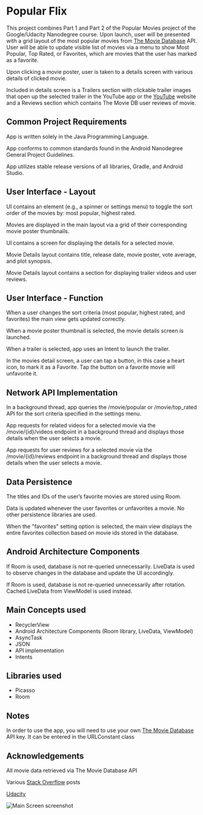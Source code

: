 # Popular Flix
This project combines Part 1 and Part 2 of the Popular Movies project of the Google/Udacity Nanodegree course. Upon launch, user will be presented with a grid layout of the most popular movies from <a href="https://www.themoviedb.org">The Movie Database</a> API. User will be able to update visible list of movies via a menu to show Most Popular, Top Rated, or Favorites, which are movies that the user has marked as a favorite. 
<p>Upon clicking a movie poster, user is taken to a details screen with various details of clicked movie.</p>
<p>Included in details screen is a Trailers section with clickable trailer images that open up the selected trailer in the YouTube app or the <a href="https://www.youtube.com">YouTube</a> website and a Reviews section which contains The Movie DB user reviews of movie.</p>
<h2>Common Project Requirements</h2>
<p>App is written solely in the Java Programming Language.</p>
<p>App conforms to common standards found in the Android Nanodegree General Project Guidelines.</p>
<p>App utilizes stable release versions of all libraries, Gradle, and Android Studio.</p>
<h2>User Interface - Layout</h2>
<p>UI contains an element (e.g., a spinner or settings menu) to toggle the sort order of the movies by: most popular, highest rated.</p>
<p>Movies are displayed in the main layout via a grid of their corresponding movie poster thumbnails.</p>
<p>UI contains a screen for displaying the details for a selected movie.</p>
<p>Movie Details layout contains title, release date, movie poster, vote average, and plot synopsis.</p>
<p>Movie Details layout contains a section for displaying trailer videos and user reviews.</p>
<h2>User Interface - Function</h2>
<p>When a user changes the sort criteria (most popular, highest rated, and favorites) the main view gets updated correctly.</p>
<p>When a movie poster thumbnail is selected, the movie details screen is launched.</p>
<p>When a trailer is selected, app uses an Intent to launch the trailer.</p>
<p>In the movies detail screen, a user can tap a button, in this case a heart icon, to mark it as a Favorite. Tap the button on a favorite movie will unfavorite it.</p>
<h2>Network API Implementation</h2>
<p>In a background thread, app queries the /movie/popular or /movie/top_rated API for the sort criteria specified in the settings menu.</p>
<p>App requests for related videos for a selected movie via the /movie/{id}/videos endpoint in a background thread and displays those details when the user selects a movie.</p>
<p>App requests for user reviews for a selected movie via the /movie/{id}/reviews endpoint in a background thread and displays those details when the user selects a movie.</p>
<h2>Data Persistence</h2>
<p>The titles and IDs of the user’s favorite movies are stored using Room.</p>
<p>Data is updated whenever the user favorites or unfavorites a movie. No other persistence libraries are used.</p>
<p>When the "favorites" setting option is selected, the main view displays the entire favorites collection based on movie ids stored in the database.</p>
<h2>Android Architecture Components</h2>
<p>If Room is used, database is not re-queried unnecessarily. LiveData is used to observe changes in the database and update the UI accordingly.</p>
<p>If Room is used, database is not re-queried unnecessarily after rotation. Cached LiveData from ViewModel is used instead.</p>
<h2>Main Concepts used</h2>
<ul><li>RecyclerView</li>
<li>Android Architecture Components (Room library, LiveData, ViewModel)</li>
<li>AsyncTask</li>
<li>JSON</li>
<li>API implementation</li>
<li>Intents</li></ul>
<h2>Libraries used</h2>
<ul><li>Picasso</li>
<li>Room</li></ul>
<h2>Notes</h2>
<p>In order to use the app, you will need to use your own <a href="https://www.themoviedb.org"> The Movie Database</a> API key. It can be entered in the URLConstant class</p>
<h2>Acknowledgements</h2>
<p>All movie data retrieved via The Movie Database API</p>
<p>Various <a href="https://stackoverflow.com/">Stack Overflow</a> posts</p>
<p><a href="https://www.udacity.com">Udacity</a></p>
<img src="https://user-images.githubusercontent.com/22454498/43995304-0121448c-9d71-11e8-8e90-dcafff835d82.png" alt="Main Screen screenshot">
